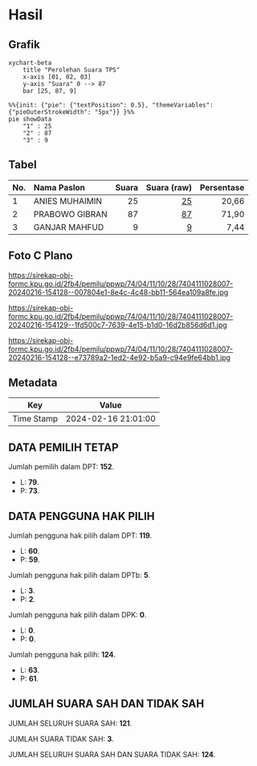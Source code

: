 # Hasil

## Grafik

```mermaid
xychart-beta
    title "Perolehan Suara TPS"
    x-axis [01, 02, 03]
    y-axis "Suara" 0 --> 87
    bar [25, 87, 9]
```

```mermaid
%%{init: {"pie": {"textPosition": 0.5}, "themeVariables": {"pieOuterStrokeWidth": "5px"}} }%%
pie showData
    "1" : 25
    "2" : 87
    "3" : 9
```

## Tabel

| No. | Nama Paslon    | Suara | Suara (raw) | Persentase |
|:--- |:-------------- | -----:| -----------:| ----------:|
| 1   | ANIES MUHAIMIN | 25    | [25][p-1]   | 20,66      |
| 2   | PRABOWO GIBRAN | 87    | [87][p-2]   | 71,90      |
| 3   | GANJAR MAHFUD  | 9     | [9][p-3]    | 7,44       |


[p-1]: https://github.com/gigit-pemilu/pemilu-2024-74-sulawesi-tenggara/blob/main/pilpres/hitung-suara/sub/74-sulawesi-tenggara/sub/04-buton/sub/11-pasarwajo/sub/1028-saragi/sub/007-tps/sub/paslon-1.txt
[p-2]: https://github.com/gigit-pemilu/pemilu-2024-74-sulawesi-tenggara/blob/main/pilpres/hitung-suara/sub/74-sulawesi-tenggara/sub/04-buton/sub/11-pasarwajo/sub/1028-saragi/sub/007-tps/sub/paslon-2.txt
[p-3]: https://github.com/gigit-pemilu/pemilu-2024-74-sulawesi-tenggara/blob/main/pilpres/hitung-suara/sub/74-sulawesi-tenggara/sub/04-buton/sub/11-pasarwajo/sub/1028-saragi/sub/007-tps/sub/paslon-3.txt

## Foto C Plano

https://sirekap-obj-formc.kpu.go.id/2fb4/pemilu/ppwp/74/04/11/10/28/7404111028007-20240216-154128--007804e1-8e4c-4c48-bb11-564ea109a8fe.jpg

https://sirekap-obj-formc.kpu.go.id/2fb4/pemilu/ppwp/74/04/11/10/28/7404111028007-20240216-154129--1fd500c7-7639-4e15-b1d0-16d2b856d6d1.jpg

https://sirekap-obj-formc.kpu.go.id/2fb4/pemilu/ppwp/74/04/11/10/28/7404111028007-20240216-154128--e73789a2-1ed2-4e92-b5a9-c94e9fe64bb1.jpg


## Metadata

| Key        | Value               |
| ---------- | ------------------- |
| Time Stamp | 2024-02-16 21:01:00 |


## DATA PEMILIH TETAP

Jumlah pemilih dalam DPT: **152**.
 * L: **79**.
 * P: **73**.

## DATA PENGGUNA HAK PILIH

Jumlah pengguna hak pilih dalam DPT: **119**.
 * L: **60**.
 * P: **59**.

Jumlah pengguna hak pilih dalam DPTb: **5**.
 * L: **3**.
 * P: **2**.

Jumlah pengguna hak pilih dalam DPK: **0**.
 * L: **0**.
 * P: **0**.

Jumlah pengguna hak pilih: **124**.
 * L: **63**.
 * P: **61**.

## JUMLAH SUARA SAH DAN TIDAK SAH

JUMLAH SELURUH SUARA SAH: **121**.

JUMLAH SUARA TIDAK SAH: **3**.

JUMLAH SELURUH SUARA SAH DAN SUARA TIDAK SAH: **124**.


